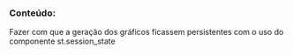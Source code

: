 ### Conteúdo:

Fazer com que a geração dos gráficos ficassem persistentes com o uso do componente st.session_state